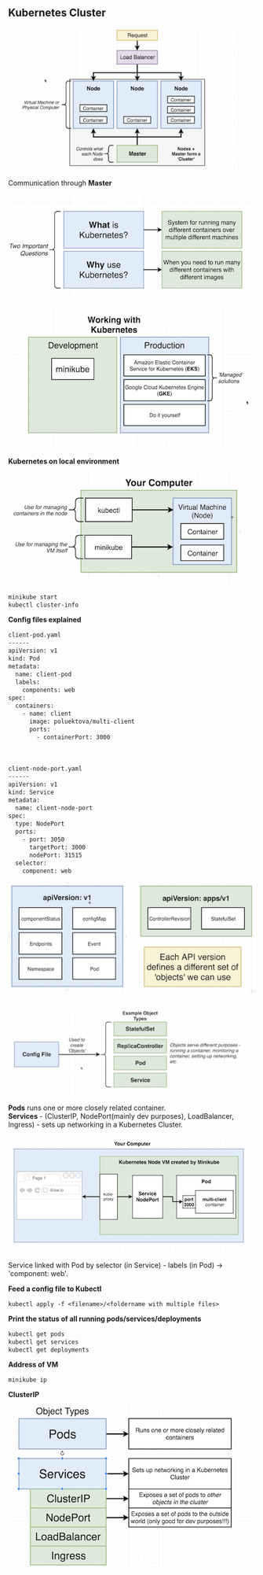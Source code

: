 Kubernetes Cluster
-----
![Kubernetes cluster](../info/images/kubernetes-cluster.png)


Communication through **Master**

![Kubernetes cluster](../info/images/kubernetes-what-why.png)

![Kubernetes dev vs prod](../info/images/kubernetes-dev-prod.png)

**Kubernetes on local environment**

![Kubernetes local](../info/images/kubernetes-local.png)

```
minikube start
kubectl cluster-info
```

**Config files explained**

```
client-pod.yaml
------
apiVersion: v1
kind: Pod
metadata: 
  name: client-pod
  labels:
    components: web
spec: 
  containers:
    - name: client
      image: poluektova/multi-client
      ports:
        - containerPort: 3000
   
        
        
client-node-port.yaml
------     
apiVersion: v1
kind: Service
metadata: 
  name: client-node-port
spec:
  type: NodePort
  ports:
    - port: 3050
      targetPort: 3000
      nodePort: 31515
  selector:
    component: web
```

![Kubernetes apiVersion](../info/images/kubernetes-api-version.png)

![Kubernetes object types](../info/images/kubernetes-object-types.png)

**Pods** runs one or more closely related container.  
**Services** - (ClusterIP, NodePort(mainly dev purposes), LoadBalancer, Ingress) - sets up networking in a Kubernetes Cluster.  

![Kubernetes simple arch](../info/images/kubernetes-simple-arch.png)

Service linked with Pod by selector (in Service) - labels (in Pod) -> 'component: web'.

**Feed a config file to Kubectl**
```
kubectl apply -f <filename>/<foldername with multiple files>
```

**Print the status of all running pods/services/deployments**
```
kubectl get pods
kubectl get services
kubectl get deployments
```

**Address of VM**
```
minikube ip
```

**ClusterIP**

![Kubernetes custerIP](../info/images/kubernetes-clusterIP.png)